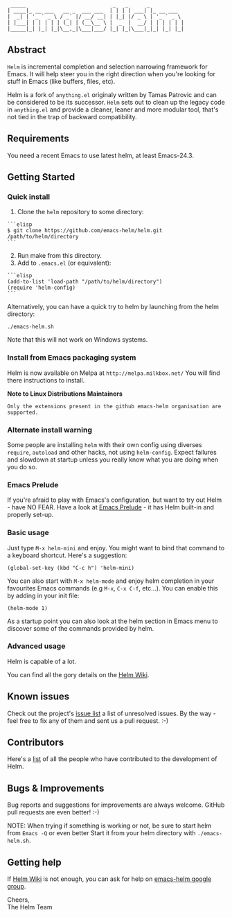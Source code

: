 ```
 _____                            _   _      _
| ____|_ __ ___   __ _  ___ ___  | | | | ___| |_ __ ___
|  _| | '_ ` _ \ / _` |/ __/ __| | |_| |/ _ \ | '_ ` _ \
| |___| | | | | | (_| | (__\__ \ |  _  |  __/ | | | | | |
|_____|_| |_| |_|\__,_|\___|___/ |_| |_|\___|_|_| |_| |_|
```

## Abstract

`Helm` is incremental completion and selection narrowing framework for
Emacs. It will help steer you in the right direction when you're looking
for stuff in Emacs (like buffers, files, etc).

Helm is a fork of `anything.el` originaly written by Tamas Patrovic
and can be considered to be its successor. 
`Helm` sets out to clean up the legacy code in `anything.el`
and provide a cleaner, leaner and more modular tool, that's not tied in
the trap of backward compatibility. 

## Requirements

You need a recent Emacs to use latest helm, at least Emacs-24.3.

## Getting Started

### Quick install

  1. Clone the `helm` repository to some directory:
  
    ```elisp
    $ git clone https://github.com/emacs-helm/helm.git /path/to/helm/directory
    ```
  
  2. Run make from this directory.
  3. Add to `.emacs.el` (or equivalent):

    ```elisp
    (add-to-list 'load-path "/path/to/helm/directory")
    (require 'helm-config)
    ```

Alternatively, you can have a quick try to helm by launching from the helm directory:

`./emacs-helm.sh`

Note that this will not work on Windows systems.

### Install from Emacs packaging system

Helm is now available on Melpa at `http://melpa.milkbox.net/`
You will find there instructions to install.

**Note to Linux Distributions Maintainers**

`Only the extensions present in the github emacs-helm organisation are supported.`

### Alternate install warning

Some people are installing `helm` with their own config using diverses `require`, `autoload`
and other hacks, not using `helm-config`.
Expect failures and slowdown at startup unless you really know what you are doing when you do so.

### Emacs Prelude

If you're afraid to play with Emacs's configuration, but want to try
out Helm - have NO FEAR. Have a look at
[Emacs Prelude](https://github.com/bbatsov/prelude) - it has
Helm built-in and properly set-up.

### Basic usage

Just type `M-x helm-mini` and enjoy. You might want to bind that command to
a keyboard shortcut. Here's a suggestion:

```elisp
(global-set-key (kbd "C-c h") 'helm-mini)
```
You can also start with `M-x helm-mode` and enjoy helm completion in your favourites
Emacs commands (e.g `M-x`, `C-x C-f`, etc...).
You can enable this by adding in your init file:

```elisp
(helm-mode 1)
```

As a startup point you can also look at the helm section in Emacs menu to
discover some of the commands provided by helm.

### Advanced usage

Helm is capable of a lot.

You can find all the gory details on the [Helm Wiki](https://github.com/emacs-helm/helm/wiki).

## Known issues

Check out the project's
[issue list](https://github.com/emacs-helm/helm/issues?sort=created&direction=desc&state=open)
a list of unresolved issues. By the way - feel free to fix any of them
and sent us a pull request. :-)

## Contributors

Here's a [list](https://github.com/emacs-helm/helm/contributors) of all the people who have contributed to the
development of Helm.

## Bugs & Improvements

Bug reports and suggestions for improvements are always
welcome. GitHub pull requests are even better! :-)

NOTE: When trying if something is working or not, be sure to start helm from `Emacs -Q` or even better
Start it from your helm directory with `./emacs-helm.sh`.

## Getting help

If [Helm Wiki](https://github.com/emacs-helm/helm/wiki) is not enough, you can ask for help
on [emacs-helm google group](https://groups.google.com/group/emacs-helm?hl=en).


Cheers,<br>
The Helm Team

